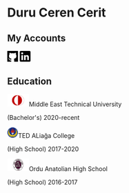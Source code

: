 <!--
**DuruCeren/DuruCeren** is a ✨ _special_ ✨ repository because its `README.md` (this file) appears on your GitHub profile.

Here are some ideas to get you started:

- 🔭 I’m currently working on ...
- 🌱 I’m currently learning ...
- 👯 I’m looking to collaborate on ...
- 🤔 I’m looking for help with ...
- 💬 Ask me about ...
- 📫 How to reach me: ...
- 😄 Pronouns: ...
- ⚡ Fun fact: ...
-->
<!--
[![My Github](https://github.com/DuruCeren/DuruCeren/blob/main/github.png)](https://github.com/DuruCeren)
[![My LinkedIn](https://github.com/DuruCeren/DuruCeren/blob/main/linkedin.png)](https://www.linkedin.com/in/duru-ceren-cerit/)
-->
<h1>Duru Ceren Cerit</h1>

<h2>My Accounts</h2>
  <a href="https://github.com/DuruCeren"><img src="https://github.com/DuruCeren/DuruCeren/blob/main/github.png" alt="My GitHub" width="5%"></a>
  <a href="https://www.linkedin.com/in/duru-ceren-cerit/"><img src="https://github.com/DuruCeren/DuruCeren/blob/main/linkedin.png" alt="My LinkedIn" width="5%"></a>
  
<h2>Education</h2>
<p><img src="https://github.com/DuruCeren/DuruCeren/blob/main/odtt.png" alt="ODTÜ logo" width="10%">Middle East Technical University</p>
<p>(Bachelor's) 2020-recent</p>
<p><img src="https://github.com/DuruCeren/DuruCeren/blob/main/ted%20bu.png" alt="TED logo" width="5%">TED ALiağa College</p>
<p>(High School) 2017-2020</p>
<p><img src="https://github.com/DuruCeren/DuruCeren/blob/main/oal.png" alt="OAL logo" width="10%">Ordu Anatolian High School</p>
<p>(High School) 2016-2017</p>

